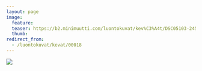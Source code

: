 ```yaml
---
layout: page
image:
  feature:
  teaser: https://b2.minimuutti.com/luontokuvat/kev%C3%A4t/DSC05103-245px.jpg
  thumb:
redirect_from:
  - /luontokuvat/kevat/00018
---
```


![](https://b2.minimuutti.com/luontokuvat/kev%C3%A4t/DSC05103-800px.jpg)
